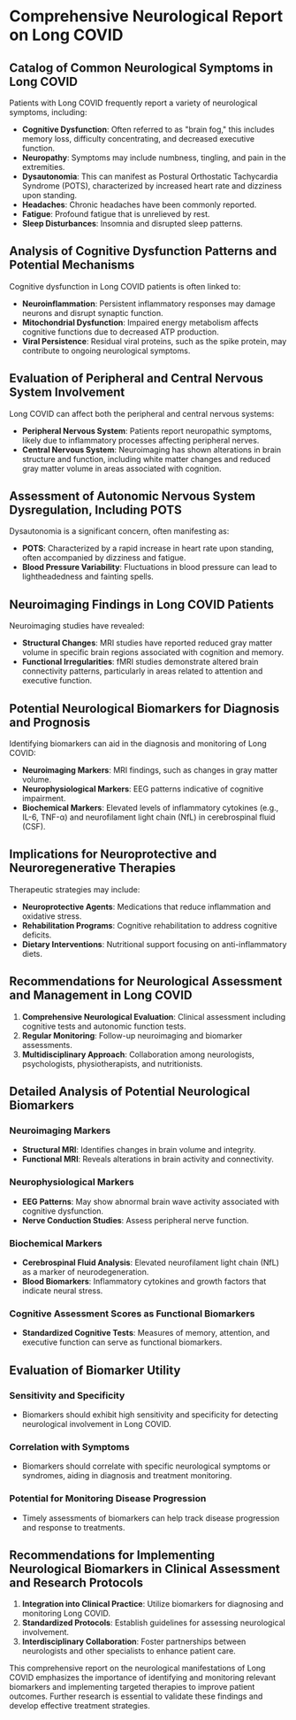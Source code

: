 # Comprehensive Neurological Report on Long COVID

## Catalog of Common Neurological Symptoms in Long COVID
Patients with Long COVID frequently report a variety of neurological symptoms, including:
- **Cognitive Dysfunction**: Often referred to as "brain fog," this includes memory loss, difficulty concentrating, and decreased executive function.
- **Neuropathy**: Symptoms may include numbness, tingling, and pain in the extremities.
- **Dysautonomia**: This can manifest as Postural Orthostatic Tachycardia Syndrome (POTS), characterized by increased heart rate and dizziness upon standing.
- **Headaches**: Chronic headaches have been commonly reported.
- **Fatigue**: Profound fatigue that is unrelieved by rest.
- **Sleep Disturbances**: Insomnia and disrupted sleep patterns.

## Analysis of Cognitive Dysfunction Patterns and Potential Mechanisms
Cognitive dysfunction in Long COVID patients is often linked to:
- **Neuroinflammation**: Persistent inflammatory responses may damage neurons and disrupt synaptic function.
- **Mitochondrial Dysfunction**: Impaired energy metabolism affects cognitive functions due to decreased ATP production.
- **Viral Persistence**: Residual viral proteins, such as the spike protein, may contribute to ongoing neurological symptoms.

## Evaluation of Peripheral and Central Nervous System Involvement
Long COVID can affect both the peripheral and central nervous systems:
- **Peripheral Nervous System**: Patients report neuropathic symptoms, likely due to inflammatory processes affecting peripheral nerves.
- **Central Nervous System**: Neuroimaging has shown alterations in brain structure and function, including white matter changes and reduced gray matter volume in areas associated with cognition.

## Assessment of Autonomic Nervous System Dysregulation, Including POTS
Dysautonomia is a significant concern, often manifesting as:
- **POTS**: Characterized by a rapid increase in heart rate upon standing, often accompanied by dizziness and fatigue.
- **Blood Pressure Variability**: Fluctuations in blood pressure can lead to lightheadedness and fainting spells.

## Neuroimaging Findings in Long COVID Patients
Neuroimaging studies have revealed:
- **Structural Changes**: MRI studies have reported reduced gray matter volume in specific brain regions associated with cognition and memory.
- **Functional Irregularities**: fMRI studies demonstrate altered brain connectivity patterns, particularly in areas related to attention and executive function.

## Potential Neurological Biomarkers for Diagnosis and Prognosis
Identifying biomarkers can aid in the diagnosis and monitoring of Long COVID:
- **Neuroimaging Markers**: MRI findings, such as changes in gray matter volume.
- **Neurophysiological Markers**: EEG patterns indicative of cognitive impairment.
- **Biochemical Markers**: Elevated levels of inflammatory cytokines (e.g., IL-6, TNF-α) and neurofilament light chain (NfL) in cerebrospinal fluid (CSF).

## Implications for Neuroprotective and Neuroregenerative Therapies
Therapeutic strategies may include:
- **Neuroprotective Agents**: Medications that reduce inflammation and oxidative stress.
- **Rehabilitation Programs**: Cognitive rehabilitation to address cognitive deficits.
- **Dietary Interventions**: Nutritional support focusing on anti-inflammatory diets.

## Recommendations for Neurological Assessment and Management in Long COVID
1. **Comprehensive Neurological Evaluation**: Clinical assessment including cognitive tests and autonomic function tests.
2. **Regular Monitoring**: Follow-up neuroimaging and biomarker assessments.
3. **Multidisciplinary Approach**: Collaboration among neurologists, psychologists, physiotherapists, and nutritionists.

## Detailed Analysis of Potential Neurological Biomarkers
### Neuroimaging Markers
- **Structural MRI**: Identifies changes in brain volume and integrity.
- **Functional MRI**: Reveals alterations in brain activity and connectivity.

### Neurophysiological Markers
- **EEG Patterns**: May show abnormal brain wave activity associated with cognitive dysfunction.
- **Nerve Conduction Studies**: Assess peripheral nerve function.

### Biochemical Markers
- **Cerebrospinal Fluid Analysis**: Elevated neurofilament light chain (NfL) as a marker of neurodegeneration.
- **Blood Biomarkers**: Inflammatory cytokines and growth factors that indicate neural stress.

### Cognitive Assessment Scores as Functional Biomarkers
- **Standardized Cognitive Tests**: Measures of memory, attention, and executive function can serve as functional biomarkers.

## Evaluation of Biomarker Utility
### Sensitivity and Specificity
- Biomarkers should exhibit high sensitivity and specificity for detecting neurological involvement in Long COVID.

### Correlation with Symptoms
- Biomarkers should correlate with specific neurological symptoms or syndromes, aiding in diagnosis and treatment monitoring.

### Potential for Monitoring Disease Progression
- Timely assessments of biomarkers can help track disease progression and response to treatments.

## Recommendations for Implementing Neurological Biomarkers in Clinical Assessment and Research Protocols
1. **Integration into Clinical Practice**: Utilize biomarkers for diagnosing and monitoring Long COVID.
2. **Standardized Protocols**: Establish guidelines for assessing neurological involvement.
3. **Interdisciplinary Collaboration**: Foster partnerships between neurologists and other specialists to enhance patient care.

This comprehensive report on the neurological manifestations of Long COVID emphasizes the importance of identifying and monitoring relevant biomarkers and implementing targeted therapies to improve patient outcomes. Further research is essential to validate these findings and develop effective treatment strategies.